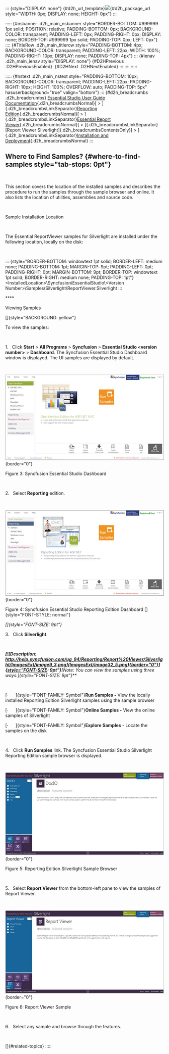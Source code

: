 ::: {style="DISPLAY: none"}
[](ms-xhelp:///?Id=d2h_url_template){#d2h_url_template}![](!package_url!){#d2h_package_url style="WIDTH: 0px; DISPLAY: none; HEIGHT: 0px"}
:::

::::: {#nsbanner .d2h_main_nsbanner style="BORDER-BOTTOM: #999999 1px solid; POSITION: relative; PADDING-BOTTOM: 0px; BACKGROUND-COLOR: transparent; PADDING-LEFT: 0px; PADDING-RIGHT: 0px; DISPLAY: none; BORDER-TOP: #999999 1px solid; PADDING-TOP: 0px; LEFT: 0px"}
:::: {#TitleRow .d2h_main_titlerow style="PADDING-BOTTOM: 4px; BACKGROUND-COLOR: transparent; PADDING-LEFT: 22px; WIDTH: 100%; PADDING-RIGHT: 10px; DISPLAY: none; PADDING-TOP: 4px"}
::: {#ienav .d2h_main_ienav style="DISPLAY: none"}
[](ms-xhelp:///?Id=f7d18790-7385-4482-b5a0-27e5532eb410){#D2HPrevious .D2HPreviousEnabled}  [](ms-xhelp:///?Id=c8ec124f-65ac-4bdb-8169-257e4be9b9ab){#D2HNext .D2HNextEnabled}
:::
::::
:::::

::::: {#nstext .d2h_main_nstext style="PADDING-BOTTOM: 10px; BACKGROUND-COLOR: transparent; PADDING-LEFT: 22px; PADDING-RIGHT: 10px; HEIGHT: 100%; OVERFLOW: auto; PADDING-TOP: 5px" hasuserbackground="true" valign="bottom"}
::: {#d2h_breadcrumbs .d2h_breadcrumbs}
[Essential Studio User Guide Documentation](ms-xhelp:///?Id=12457748-09e3-4d74-a240-8e049cedf030){.d2h_breadcrumbsNormal}[ \> ]{.d2h_breadcrumbsLinkSeparator}[Reporting Edition](ms-xhelp:///?Id=027aa5b6-6676-4f93-ad23-c20e8c45792e){.d2h_breadcrumbsNormal}[ \> ]{.d2h_breadcrumbsLinkSeparator}[Essential Report Viewer](ms-xhelp:///?Id=35081cc7-4b81-4ef5-97d2-894ad584b907){.d2h_breadcrumbsNormal}[ \> ]{.d2h_breadcrumbsLinkSeparator}[Report Viewer Silverlight]{.d2h_breadcrumbsContentsOnly}[ \> ]{.d2h_breadcrumbsLinkSeparator}[Installation and Deployment](ms-xhelp:///?Id=357c83ad-9d54-41a2-b28b-6f201f4f554f){.d2h_breadcrumbsNormal}
:::

## Where to Find Samples? {#where-to-find-samples style="tab-stops: 0pt"}

 

This section covers the location of the installed samples and describes the procedure to run the samples through the sample browser and online. It also lists the location of utilities, assemblies and source code.

 

Sample Installation Location

 

The Essential ReportViewer samples for Silverlight are installed under the following location, locally on the disk:

 

::: {style="BORDER-BOTTOM: windowtext 1pt solid; BORDER-LEFT: medium none; PADDING-BOTTOM: 1pt; MARGIN-TOP: 9pt; PADDING-LEFT: 0pt; PADDING-RIGHT: 0pt; MARGIN-BOTTOM: 9pt; BORDER-TOP: windowtext 1pt solid; BORDER-RIGHT: medium none; PADDING-TOP: 1pt"}
\<InstalledLocation\>\\Syncfusion\\EssentialStudio\\\<Version Number\>\\Samples\\Silverlight\\ReportViewer.Silverlight
:::

**** 

Viewing Samples

[]{style="BACKGROUND: yellow"} 

To view the samples:

 

1.   Click **Start** \> **All Programs** \> **Syncfusion** \> **Essential Studio \<version number\>** \> **Dashboard**. The Syncfusion Essential Studio Dashboard window is displayed. The UI samples are displayed by default.

 

![](ImagesExt/image32_3.jpg){border="0"}

Figure 3: Syncfusion Essential Studio Dashboard

 

2.   Select **Reporting** edition.

 

![](ImagesExt/image32_4.png){border="0"}

Figure 4: Syncfusion Essential Studio Reporting Edition Dashboard []{style="FONT-STYLE: normal"}

*[]{style="FONT-SIZE: 9pt"}* 

3.   Click **Silverlight**.

 

***[![Description: http://help.syncfusion.com/ug_94/Reporting/Report%20Viewer/Silverlight/ImagesExt/image9_3.png](ImagesExt/image32_5.png){border="0"}]{style="FONT-SIZE: 9pt"}**[Note: You can view the samples using three ways:]{style="FONT-SIZE: 9pt"}***

 

[·      ]{style="FONT-FAMILY: Symbol"}**Run Samples -** View the locally installed Reporting Edition Silverlight samples using the sample browser

[·      ]{style="FONT-FAMILY: Symbol"}**Online Samples -** View the online samples of Silverlight

[·      ]{style="FONT-FAMILY: Symbol"}**Explore Samples** - Locate the samples on the disk

 

4.   Click **Run Samples** link. The Syncfusion Essential Studio Silverlight Reporting Edition sample browser is displayed.

 

![](ImagesExt/image32_6.jpg){border="0"}

Figure 5: Reporting Edition Silverlight Sample Browser

 

5.   Select **Report Viewer** from the bottom-left pane to view the samples of Report Viewer.

 

![](ImagesExt/image32_7.jpg){border="0"}

Figure 6: Report Viewer Sample

 

6.   Select any sample and browse through the features.

 

[]{#related-topics}
:::::
